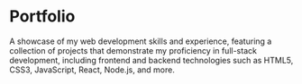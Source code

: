 # Portfolio
A showcase of my web development skills and experience, featuring a collection of projects that demonstrate my proficiency in full-stack development, including frontend and backend technologies such as HTML5, CSS3, JavaScript, React, Node.js, and more.
